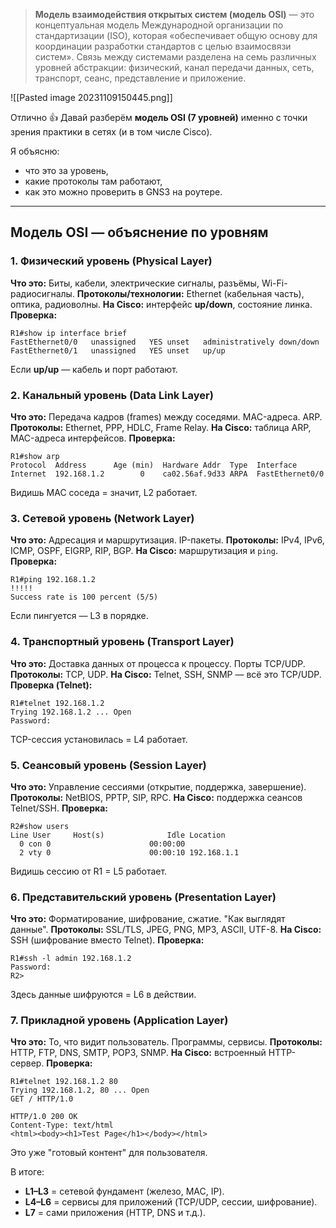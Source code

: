 > **Модель взаимодействия открытых систем (модель OSI)** — это концептуальная модель Международной организации по стандартизации (ISO), которая «обеспечивает общую основу для координации разработки стандартов с целью взаимосвязи систем». Связь между системами разделена на семь различных уровней абстракции: физический, канал передачи данных, сеть, транспорт, сеанс, представление и приложение.

![[Pasted image 20231109150445.png]]

Отлично 👍 Давай разберём **модель OSI (7 уровней)** именно с точки зрения практики в сетях (и в том числе Cisco).

Я объясню:

* что это за уровень,
* какие протоколы там работают,
* как это можно проверить в GNS3 на роутере.

---

## Модель OSI — объяснение по уровням
### 1. **Физический уровень (Physical Layer)**

**Что это:** Биты, кабели, электрические сигналы, разъёмы, Wi-Fi-радиосигналы.
**Протоколы/технологии:** Ethernet (кабельная часть), оптика, радиоволны.
**На Cisco:** интерфейс **up/down**, состояние линка.
**Проверка:**

```
R1#show ip interface brief
FastEthernet0/0   unassigned   YES unset   administratively down/down
FastEthernet0/1   unassigned   YES unset   up/up
```

 Если **up/up** — кабель и порт работают.

### 2. **Канальный уровень (Data Link Layer)**

**Что это:** Передача кадров (frames) между соседями. MAC-адреса. ARP.
**Протоколы:** Ethernet, PPP, HDLC, Frame Relay.
**На Cisco:** таблица ARP, MAC-адреса интерфейсов.
**Проверка:**

```
R1#show arp
Protocol  Address      Age (min)  Hardware Addr  Type  Interface
Internet  192.168.1.2        0    ca02.56af.9d33 ARPA  FastEthernet0/0
```

Видишь MAC соседа = значит, L2 работает.

### 3. **Сетевой уровень (Network Layer)**

**Что это:** Адресация и маршрутизация. IP-пакеты.
**Протоколы:** IPv4, IPv6, ICMP, OSPF, EIGRP, RIP, BGP.
**На Cisco:** маршрутизация и `ping`.
**Проверка:**

```
R1#ping 192.168.1.2
!!!!!
Success rate is 100 percent (5/5)
```

Если пингуется — L3 в порядке.

### 4. **Транспортный уровень (Transport Layer)**

**Что это:** Доставка данных от процесса к процессу. Порты TCP/UDP.
**Протоколы:** TCP, UDP.
**На Cisco:** Telnet, SSH, SNMP — всё это TCP/UDP.
**Проверка (Telnet):**

```
R1#telnet 192.168.1.2
Trying 192.168.1.2 ... Open
Password:
```

TCP-сессия установилась = L4 работает.

### 5. **Сеансовый уровень (Session Layer)**

**Что это:** Управление сессиями (открытие, поддержка, завершение).
**Протоколы:** NetBIOS, PPTP, SIP, RPC.
**На Cisco:** поддержка сеансов Telnet/SSH.
**Проверка:**

```
R2#show users
Line User     Host(s)              Idle Location
  0 con 0                      00:00:00
  2 vty 0                      00:00:10 192.168.1.1
```

Видишь сессию от R1 = L5 работает.

### 6. **Представительский уровень (Presentation Layer)**

**Что это:** Форматирование, шифрование, сжатие. "Как выглядят данные".
**Протоколы:** SSL/TLS, JPEG, PNG, MP3, ASCII, UTF-8.
**На Cisco:** SSH (шифрование вместо Telnet).
**Проверка:**

```
R1#ssh -l admin 192.168.1.2
Password:
R2>
```

Здесь данные шифруются = L6 в действии.

### 7. **Прикладной уровень (Application Layer)**

**Что это:** То, что видит пользователь. Программы, сервисы.
**Протоколы:** HTTP, FTP, DNS, SMTP, POP3, SNMP.
**На Cisco:** встроенный HTTP-сервер.
**Проверка:**

```
R1#telnet 192.168.1.2 80
Trying 192.168.1.2, 80 ... Open
GET / HTTP/1.0

HTTP/1.0 200 OK
Content-Type: text/html
<html><body><h1>Test Page</h1></body></html>
```

Это уже "готовый контент" для пользователя.

В итоге:

* **L1–L3** = сетевой фундамент (железо, MAC, IP).
* **L4–L6** = сервисы для приложений (TCP/UDP, сессии, шифрование).
* **L7** = сами приложения (HTTP, DNS и т.д.).
